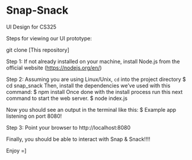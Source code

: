 # Snap-Snack
UI Design for CS325

Steps for viewing our UI prototype:

git clone [This repository]

Step 1: If not already installed on your machine, install Node.js from the official website (https://nodejs.org/en/)


Step 2: Assuming you are using Linux/Unix, `cd` into the project directory 
	$ cd snap_snack
	Then, install the dependencies we’ve used with this command:
	$ npm install
	Once done with the install process run this next command to start the web server.
	$ node index.js
	
Now you should see an output in the terminal like this:
$ Example app listening on port 8080!


Step 3: Point your browser to http://localhost:8080


Finally, you should be able to interact with Snap & Snack!!!!


Enjoy =]
